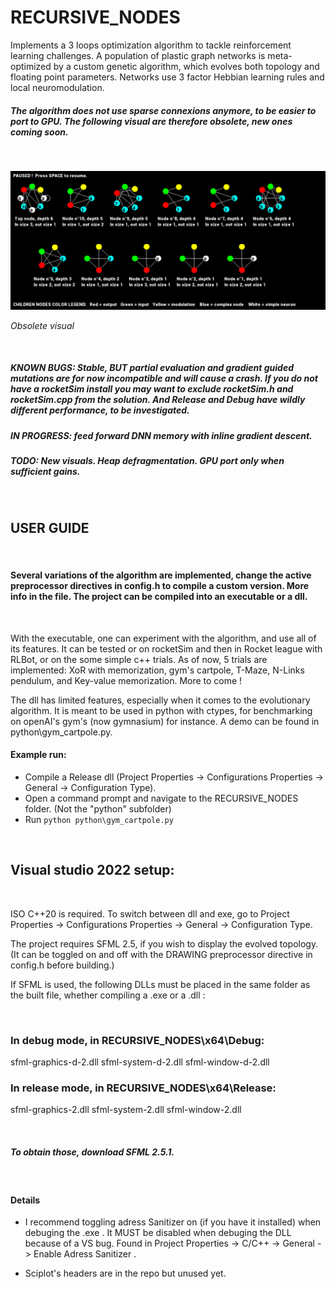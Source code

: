 # RECURSIVE_NODES

Implements a 3 loops optimization algorithm to tackle reinforcement learning challenges. A population of plastic graph networks is meta-optimized by a custom genetic algorithm, which evolves both topology and floating point parameters. Networks use 3 factor Hebbian learning rules and local neuromodulation.
##### The algorithm does not use sparse connexions anymore, to be easier to port to GPU. The following visual are therefore obsolete, new ones coming soon.

&nbsp;

<p align="center">
  <img src="Capture.PNG">
</p>
<em>Obsolete visual</em>

&nbsp;
##### KNOWN BUGS: Stable, BUT   partial evaluation and gradient guided mutations are for now incompatible and will cause a crash. If you do not have a rocketSim install you may want to exclude rocketSim.h and rocketSim.cpp from the solution. And Release and Debug have wildly different performance, to be investigated.
##### IN PROGRESS: feed forward DNN memory with inline gradient descent.
##### TODO: New visuals. Heap defragmentation. GPU port only when sufficient gains.
&nbsp;

## USER GUIDE
&nbsp;
#### Several variations of the algorithm are implemented, change the active preprocessor directives in config.h to compile a custom version. More info in the file. The project can be compiled into an executable or a dll.
&nbsp;

With the executable, one can experiment with the algorithm, and use all of its features. It can be tested or on rocketSim and then in Rocket league with RLBot, or on the some simple c++ trials. As of now, 5 trials are implemented: XoR with memorization, gym's cartpole, T-Maze, N-Links pendulum, and Key-value memorization. More to come !

The dll has limited features, especially when it comes to the evolutionary algorithm. It is meant to be used in python with ctypes, for benchmarking on openAI's gym's (now gymnasium) for instance. A demo can be found in python\gym_cartpole.py. 

#### Example run:

- Compile a Release dll (Project Properties -> Configurations Properties -> General -> Configuration Type).
- Open a command prompt and navigate to the RECURSIVE_NODES folder. (Not the "python" subfolder)
 - Run `python python\gym_cartpole.py`

&nbsp;

## Visual studio 2022 setup:
&nbsp;

ISO C++20 is required. To switch between dll and exe, go to Project Properties -> Configurations Properties -> General -> Configuration Type. 

The project requires SFML 2.5, if you wish to display the evolved topology. (It can be toggled on and off with the DRAWING  preprocessor directive in config.h before building.)

If SFML is used, the following DLLs must be placed in the same folder as the built file, whether compiling a .exe or a .dll :

&nbsp;

### In debug mode, in RECURSIVE_NODES\x64\Debug:

  sfml-graphics-d-2.dll     sfml-system-d-2.dll     sfml-window-d-2.dll
  
  
### In release mode, in RECURSIVE_NODES\x64\Release:

  sfml-graphics-2.dll      sfml-system-2.dll     sfml-window-2.dll
  
&nbsp;

##### To obtain those, download SFML 2.5.1.

&nbsp;

#### Details

- I recommend toggling adress Sanitizer on (if you have it installed) when debuging the .exe . It MUST be disabled when debuging the DLL because of a VS bug. Found in  Project Properties -> C/C++ -> General -> Enable Adress Sanitizer  . 

- Sciplot's headers are in the repo but unused yet.
